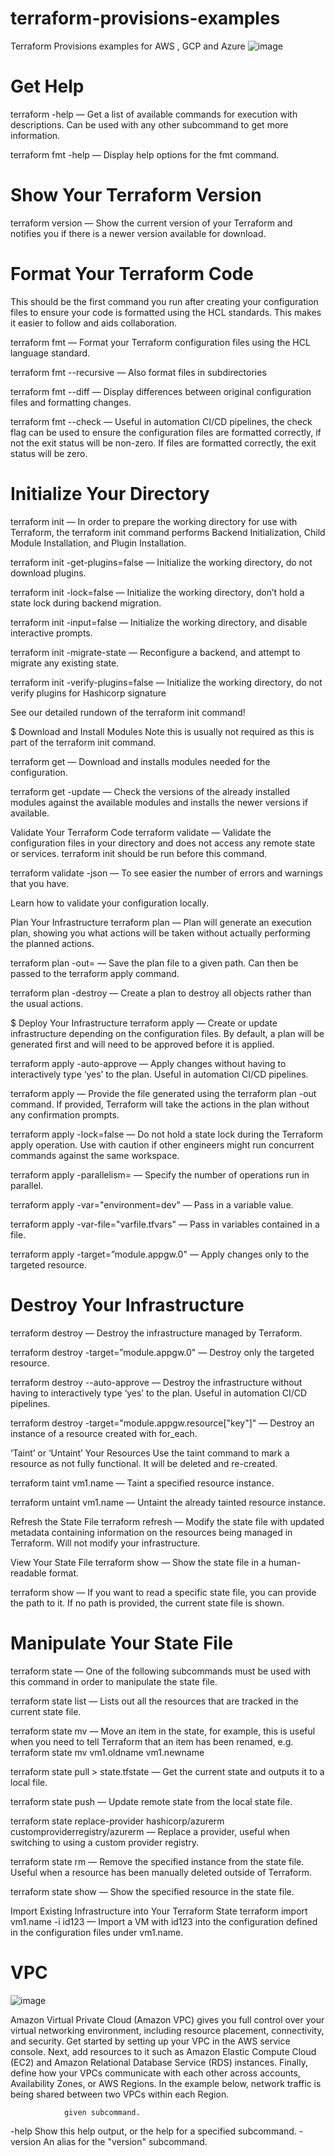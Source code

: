 # terraform-provisions-examples
Terraform Provisions examples for AWS , GCP and Azure
![image](https://github.com/joelwembo/terraform-multi-cloud-provisions/assets/19718580/397d75d4-2d8c-4e87-850d-f812bce7ef89)

# Get Help
terraform -help — Get a list of available commands for execution with descriptions. Can be used with any other subcommand to get more information.

terraform fmt -help — Display help options for the fmt command.

# Show Your Terraform Version
terraform version — Show the current version of your Terraform and notifies you if there is a newer version available for download.

# Format Your Terraform Code
This should be the first command you run after creating your configuration files to ensure your code is formatted using the HCL standards. This makes it easier to follow and aids collaboration.

terraform fmt — Format your Terraform configuration files using the HCL language standard.

terraform fmt --recursive — Also format files in subdirectories

terraform fmt --diff — Display differences between original configuration files and formatting changes.

terraform fmt --check — Useful in automation CI/CD pipelines, the check flag can be used to ensure the configuration files are formatted correctly, if not the exit status will be non-zero. If files are formatted correctly, the exit status will be zero.

# Initialize Your Directory
terraform init — In order to prepare the working directory for use with Terraform, the terraform init command performs Backend Initialization, Child Module Installation, and Plugin Installation.

terraform init -get-plugins=false — Initialize the working directory, do not download plugins.

terraform init -lock=false — Initialize the working directory, don’t hold a state lock during backend migration.

terraform init -input=false — Initialize the working directory, and disable interactive prompts.

terraform init -migrate-state — Reconfigure a backend, and attempt to migrate any existing state.

terraform init -verify-plugins=false — Initialize the working directory, do not verify plugins for Hashicorp signature

See our detailed rundown of the terraform init command!

$ Download and Install Modules
Note this is usually not required as this is part of the terraform init command.

terraform get — Download and installs modules needed for the configuration.

terraform get -update — Check the versions of the already installed modules against the available modules and installs the newer versions if available.

Validate Your Terraform Code
terraform validate — Validate the configuration files in your directory and does not access any remote state or services. terraform init should be run before this command.

terraform validate -json — To see easier the number of errors and warnings that you have.

Learn how to validate your configuration locally.

Plan Your Infrastructure
terraform plan — Plan will generate an execution plan, showing you what actions will be taken without actually performing the planned actions.

terraform plan -out=<path> — Save the plan file to a given path. Can then be passed to the terraform apply command.

terraform plan -destroy — Create a plan to destroy all objects rather than the usual actions.

$ Deploy Your Infrastructure
terraform apply — Create or update infrastructure depending on the configuration files. By default, a plan will be generated first and will need to be approved before it is applied.

terraform apply -auto-approve — Apply changes without having to interactively type ‘yes’ to the plan. Useful in automation CI/CD pipelines.

terraform apply <planfilename> — Provide the file generated using the terraform plan -out command. If provided, Terraform will take the actions in the plan without any confirmation prompts.

terraform apply -lock=false — Do not hold a state lock during the Terraform apply operation. Use with caution if other engineers might run concurrent commands against the same workspace.

terraform apply -parallelism=<n> — Specify the number of operations run in parallel.

terraform apply -var="environment=dev" — Pass in a variable value.

terraform apply -var-file="varfile.tfvars" — Pass in variables contained in a file.

terraform apply -target=”module.appgw.0" — Apply changes only to the targeted resource.

# Destroy Your Infrastructure
terraform destroy — Destroy the infrastructure managed by Terraform.

terraform destroy -target=”module.appgw.0" — Destroy only the targeted resource.

terraform destroy --auto-approve — Destroy the infrastructure without having to interactively type ‘yes’ to the plan. Useful in automation CI/CD pipelines.

terraform destroy -target="module.appgw.resource[\"key\"]" — Destroy an instance of a resource created with for_each.

‘Taint’ or ‘Untaint’ Your Resources
Use the taint command to mark a resource as not fully functional. It will be deleted and re-created.

terraform taint vm1.name — Taint a specified resource instance.

terraform untaint vm1.name — Untaint the already tainted resource instance.

Refresh the State File
terraform refresh — Modify the state file with updated metadata containing information on the resources being managed in Terraform. Will not modify your infrastructure.

View Your State File
terraform show — Show the state file in a human-readable format.

terraform show <path to statefile> — If you want to read a specific state file, you can provide the path to it. If no path is provided, the current state file is shown.

# Manipulate Your State File
terraform state — One of the following subcommands must be used with this command in order to manipulate the state file.

terraform state list — Lists out all the resources that are tracked in the current state file.

terraform state mv — Move an item in the state, for example, this is useful when you need to tell Terraform that an item has been renamed, e.g. terraform state mv vm1.oldname vm1.newname

terraform state pull > state.tfstate — Get the current state and outputs it to a local file.

terraform state push — Update remote state from the local state file.

terraform state replace-provider hashicorp/azurerm customproviderregistry/azurerm — Replace a provider, useful when switching to using a custom provider registry.

terraform state rm — Remove the specified instance from the state file. Useful when a resource has been manually deleted outside of Terraform.

terraform state show <resourcename> — Show the specified resource in the state file.

Import Existing Infrastructure into Your Terraform State
terraform import vm1.name -i id123 — Import a VM with id123 into the configuration defined in the configuration files under vm1.name.

# VPC
![image](https://github.com/joelwembo/terraform-multi-cloud-provisions/assets/19718580/7743ffd6-d669-40ae-b7ab-2b63304fd350)


  Amazon Virtual Private Cloud (Amazon VPC) gives you full control over your virtual networking environment, including resource placement, connectivity, and security. Get started by setting up your VPC in the AWS service console. Next, add resources to it such as Amazon Elastic Compute Cloud (EC2) and Amazon Relational Database Service (RDS) instances. Finally, define how your VPCs communicate with each other across accounts, Availability Zones, or AWS Regions. In the example below, network traffic is being shared between two VPCs within each Region.

  
                given subcommand.
  -help         Show this help output, or the help for a specified subcommand.
  -version      An alias for the "version" subcommand.

